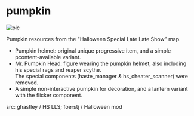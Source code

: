 # pumpkin

![pic](pic.jpg)

Pumpkin resources from the "Halloween Special Late Late Show" map.
- Pumpkin helmet: original unique progressive item, and a simple pcontent-available variant.
- Mr. Pumpkin Head: figure wearing the pumpkin helmet, also including his special rags and reaper scythe.\
  The special components (haste_manager & hs_cheater_scanner) were removed.
- A simple non-interactive pumpkin for decoration, and a lantern variant with the flicker component.

src: ghastley / HS LLS; foerstj / Halloween mod
